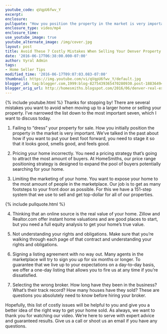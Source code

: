 ```yaml
---
youtube_code: qVqpU6fwv_Y
excerpt:
enclosure:
pullquote: "How you position the property in the market is very important."
enclosure_type: video/mp4
enclosure_time:
use_youtube_image: true
youtube_alternate_image: /img/cover.jpg
layout: post
title: Avoid These 7 Costly Mistakes When Selling Your Denver Property
date: '2016-06-17T06:38:00.000-07:00'
author: Vyral Admin
tags:
- Home Seller Tips
modified_time: '2016-06-17T09:07:03.083-07:00'
thumbnail: https://img.youtube.com/vi/qVqpU6fwv_Y/default.jpg
blogger_id: tag:blogger.com,1999:blog-8275439365470280930.post-1883649498018487597
blogger_orig_url: http://homesmiths.blogspot.com/2016/06/denver-real-estate-agent-7-mistakes-for.html
---
```

{% include youtube.html %}
Thanks for stopping by! There are several mistakes you want to avoid when moving up to a larger home or selling your property. I’ve narrowed the list down to the most important seven, which I want to discuss today.

1. Failing to “dress” your property for sale. How you initially position the property in the market is very important. We’ve talked in the past about how if you want to put your best foot forward, you need to stage it so that it looks good, smells good, and feels good.

2. Pricing your home incorrectly. You need a pricing strategy that’s going to attract the most amount of buyers. At HomeSmiths, our price range positioning strategy is designed to expand the pool of buyers potentially searching for your home.

3. Limiting the marketing of your home. You want to expose your home to the most amount of people in the marketplace. Our job is to get as many footsteps to your front door as possible. For this we have a 151-step system that we use to sell and get top-dollar for all of our properties.

{% include pullquote.html %}

4. Thinking that an online source is the real value of your home. Zillow and Realtor.com offer instant home valuations and are good places to start, but you need a full equity analysis to get your home’s true value.

5. Not understanding your rights and obligations. Make sure that you’re walking through each page of that contract and understanding your rights and obligations.

6. Signing a listing agreement with no way out. Many agents in the marketplace will try to sign you up for six months or longer. To guarantee that we live up to your expectations on a day-to-day basis, we offer a one-day listing that allows you to fire us at any time if you’re dissatisfied.

7. Selecting the wrong broker. How long have they been in the business? What’s their track record? How many houses have they sold? These are questions you absolutely need to know before hiring your broker.

Hopefully, this list of costly issues will be helpful to you and give you a better idea of the right way to get your home sold. As always, we want to thank you for watching our video. We’re here to serve with expert advice and guaranteed results. Give us a call or shoot us an email if you have any questions.
